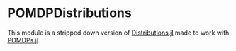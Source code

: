 # POMDPDistributions

This module is a stripped down version of [Distributions.jl](https://github.com/JuliaStats/Distributions.jl) made to
work with [POMDPs.jl](https://github.com/sisl/POMDPs.jl).
